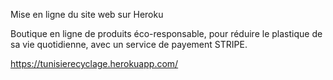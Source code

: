 Mise en ligne du site web sur Heroku

Boutique en ligne de produits éco-responsable, pour réduire le plastique de sa vie quotidienne, avec un service de payement STRIPE.

https://tunisierecyclage.herokuapp.com/
